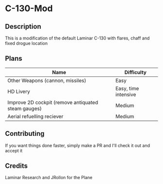 # C-130-Mod
## Description
This is a modification of the default Laminar C-130 with flares, chaff and fixed drogue location
## Plans
| Name | Difficulty |
|--|--|
|Other Weapons (cannon, missiles)|Easy|
|HD Livery|Easy, time intensive|
|Improve 2D cockpit (remove antiquated steam gauges)|Medium|
|Aerial refuelling reciever |Medium|


## Contributing
If you want things done faster, simply make a PR and I'll check it out and accept it

## Credits
Laminar Research and JRollon for the Plane



